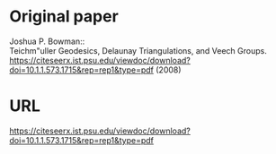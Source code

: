 # Original paper
Joshua P. Bowman::  
Teichm\"uller Geodesics, Delaunay Triangulations, and Veech Groups.  
https://citeseerx.ist.psu.edu/viewdoc/download?doi=10.1.1.573.1715&rep=rep1&type=pdf (2008)

# URL
https://citeseerx.ist.psu.edu/viewdoc/download?doi=10.1.1.573.1715&rep=rep1&type=pdf
